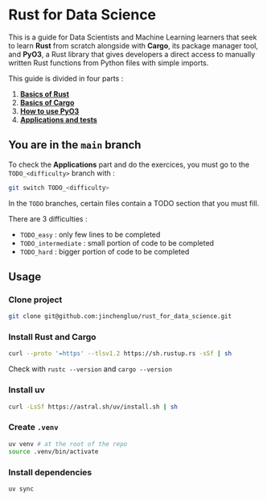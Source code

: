 # Rust for Data Science

This is a guide for Data Scientists and Machine Learning learners that seek to learn **Rust** from scratch alongside with **Cargo**, its package manager tool, and **PyO3**, a Rust library that gives developers a direct access to manually written Rust functions from Python files with simple imports.

This guide is divided in four parts : 
1. [**Basics of Rust**](./docs/rust.md)
2. [**Basics of Cargo**](./docs/cargo.md)
3. [**How to use PyO3**](./docs/pyo3.md)
4. [**Applications and tests**](./docs/applications.md)

## You are in the `main` branch

To check the **Applications** part and do the exercices, you must go to the `TODO_<difficulty>` branch with :
```bash
git switch TODO_<difficulty>
```

In the `TODO` branches, certain files contain a TODO section that you must fill.

There are 3 difficulties :
 - `TODO_easy` : only few lines to be completed
 - `TODO_intermediate` : small portion of code to be completed
 - `TODO_hard` : bigger portion of code to be completed

## Usage

### Clone project
```bash
git clone git@github.com:jinchengluo/rust_for_data_science.git
```

### Install Rust and Cargo
```bash
curl --proto '=https' --tlsv1.2 https://sh.rustup.rs -sSf | sh
```

Check with `rustc --version` and `cargo --version`

### Install uv
```bash
curl -LsSf https://astral.sh/uv/install.sh | sh
```

### Create `.venv`
```bash
uv venv # at the root of the repo
source .venv/bin/activate
```

### Install dependencies
```bash
uv sync
```